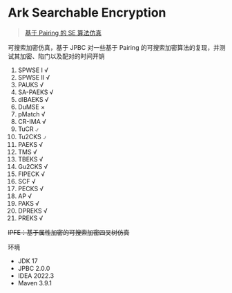 # Ark Searchable Encryption

> [基于 Pairing 的 SE 算法仿真](https://arkrypto.github.io/pages/752eb6/)

可搜索加密仿真，基于 JPBC 对一些基于 Pairing 的可搜索加密算法的复现，并测试其加密、陷门以及配对的时间开销

1. SPWSE Ⅰ √
2. SPWSE Ⅱ √
2. PAUKS √
4. SA-PAEKS √
5. dIBAEKS √
6. DuMSE ×
7. pMatch √
8. CR-IMA √
9. TuCR ⍻
10. Tu2CKS ⍻
11. PAEKS √
12. TMS √
13. TBEKS √
14. Gu2CKS √
15. FIPECK √
16. SCF √
17. PECKS √
18. AP √
19. PAKS √
19. DPREKS √
19. PREKS √

~~IPFE：基于属性加密的可搜索加密四叉树仿真~~

环境

- JDK 17
- JPBC 2.0.0
- IDEA 2022.3
- Maven 3.9.1
